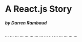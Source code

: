 # A React.js Story
##### by Darren Rambaud

...
...
...
...
...
...
...
...
...
...
...
...
...
...
...
